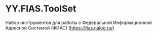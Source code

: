 # YY.FIAS.ToolSet
Набор инструментов для работы с Федеральной Информационной Адресной Системой (ФИАС) (https://fias.nalog.ru/)
